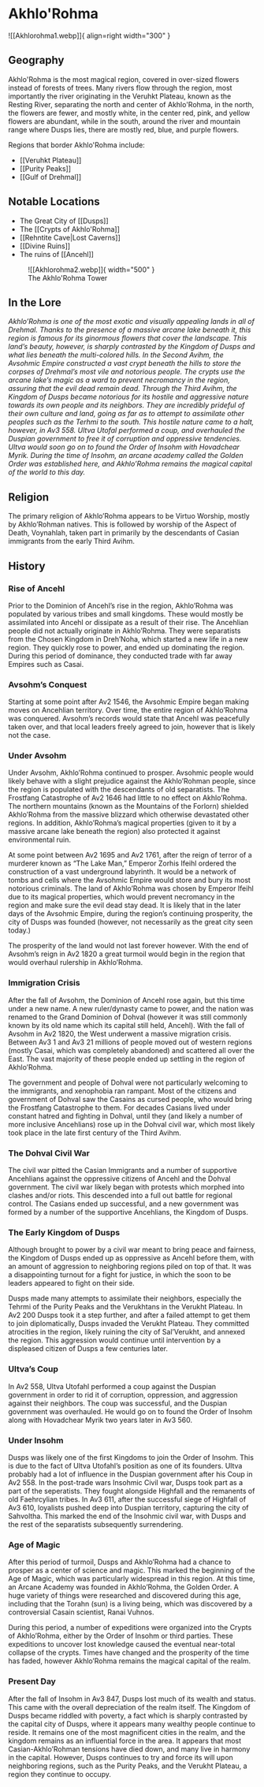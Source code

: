 # Akhlo'Rohma

![[Akhlorohma1.webp]]{ align=right width="300" }

## Geography

Akhlo'Rohma is the most magical region, covered in over-sized flowers instead of forests of trees. Many rivers flow through the region, most importantly the river originating in the Veruhkt Plateau, known as the Resting River, separating the north and center of Akhlo'Rohma, in the north, the flowers are fewer, and mostly white, in the center red, pink, and yellow flowers are abundant, while in the south, around the river and mountain range where Dusps lies, there are mostly red, blue, and purple flowers.

Regions that border Akhlo'Rohma include:

- [[Veruhkt Plateau]]
- [[Purity Peaks]]
- [[Gulf of Drehmal]]

## Notable Locations

- The Great City of [[Dusps]]
- The [[Crypts of Akhlo'Rohma]]
- [[Rehntite Cave|Lost Caverns]]
- [[Divine Ruins]]
- The ruins of [[Ancehl]]

<figure markdown>
  ![[Akhlorohma2.webp]]{ width="500" }
  <figcaption>The Akhlo'Rohma Tower</figcaption>
</figure>


## In the Lore 

*Akhlo’Rohma is one of the most exotic and visually appealing lands in all of Drehmal. Thanks to the presence of a massive arcane lake beneath it, this region is famous for its ginormous flowers that cover the landscape. This land’s beauty, however, is sharply contrasted by the Kingdom of Dusps and what lies beneath the multi-colored hills. In the Second Avihm, the Avsohmic Empire constructed a vast crypt beneath the hills to store the corpses of Drehmal’s most vile and notorious people. The crypts use the arcane lake’s magic as a ward to prevent necromancy in the region, assuring that the evil dead remain dead. Through the Third Avihm, the Kingdom of Dusps became notorious for its hostile and aggressive nature towards its own people and its neighbors. They are incredibly prideful of their own culture and land, going as far as to attempt to assimilate other peoples such as the Terhmi to the south. This hostile nature came to a halt, however, in Av3 558. Ultva Utofal performed a coup, and overhauled the Duspian government to free it of corruption and oppressive tendencies. Ultva would soon go on to found the Order of Insohm with Hovadchear Myrik. During the time of Insohm, an arcane academy called the Golden Order was established here, and Akhlo’Rohma remains the magical capital of the world to this day.*

## Religion

The primary religion of Akhlo’Rohma appears to be Virtuo Worship, mostly by Akhlo’Rohman natives. This is followed by worship of the Aspect of Death, Voynahlah, taken part in primarily by the descendants of Casian immigrants from the early Third Avihm.

## History

### Rise of Ancehl

Prior to the Dominion of Ancehl’s rise in the region, Akhlo’Rohma was populated by various tribes and small kingdoms. These would mostly be assimilated into Ancehl or dissipate as a result of their rise. The Ancehlian people did not actually originate in Akhlo’Rohma. They were separatists from the Chosen Kingdom in Dreh’Noha, which started a new life in a new region. They quickly rose to power, and ended up dominating the region. During this period of dominance, they conducted trade with far away Empires such as Casai.

### Avsohm’s Conquest

Starting at some point after Av2 1546, the Avsohmic Empire began making moves on Ancehlian territory. Over time, the entire region of Akhlo’Rohma was conquered. Avsohm’s records would state that Ancehl was peacefully taken over, and that local leaders freely agreed to join, however that is likely not the case.

### Under Avsohm

Under Avsohm, Akhlo’Rohma continued to prosper. Avsohmic people would likely behave with a slight prejudice against the Akhlo’Rohman people, since the region is populated with the descendants of old separatists. The Frostfang Catastrophe of Av2 1646 had little to no effect on Akhlo’Rohma. The northern mountains (known as the Mountains of the Forlorn) shielded Akhlo’Rohma from the massive blizzard which otherwise devastated other regions. In addition, Akhlo’Rohma’s magical properties (given to it by a massive arcane lake beneath the region) also protected it against environmental ruin.

At some point between Av2 1695 and Av2 1761, after the reign of terror of a murderer known as “The Lake Man,” Emperor Zorhis Ifeihl ordered the construction of a vast underground labyrinth. It would be a network of tombs and cells where the Avsohmic Empire would store and bury its most notorious criminals. The land of Akhlo’Rohma was chosen by Emperor Ifeihl due to its magical properties, which would prevent necromancy in the region and make sure the evil dead stay dead. It is likely that in the later days of the Avsohmic Empire, during the region’s continuing prosperity, the city of Dusps was founded (however, not necessarily as the great city seen today.)

The prosperity of the land would not last forever however. With the end of Avsohm’s reign in Av2 1820 a great turmoil would begin in the region that would overhaul rulership in Akhlo’Rohma.

### Immigration Crisis

After the fall of Avsohm, the Dominion of Ancehl rose again, but this time under a new name. A new ruler/dynasty came to power, and the nation was renamed to the Grand Dominion of Dohval (however it was still commonly known by its old name which its capital still held, Ancehl). With the fall of Avsohm in Av2 1820, the West underwent a massive migration crisis. Between Av3 1 and Av3 21 millions of people moved out of western regions (mostly Casai, which was completely abandoned) and scattered all over the East. The vast majority of these people ended up settling in the region of Akhlo’Rohma.

The government and people of Dohval were not particularly welcoming to the immigrants, and xenophobia ran rampant. Most of the citizens and government of Dohval saw the Casains as cursed people, who would bring the Frostfang Catastrophe to them. For decades Casians lived under constant hatred and fighting in Dohval, until they (and likely a number of more inclusive Ancehlians) rose up in the Dohval civil war, which most likely took place in the late first century of the Third Avihm.

### The Dohval Civil War

The civil war pitted the Casian Immigrants and a number of supportive Ancehlians against the oppressive citizens of Ancehl and the Dohval government. The civil war likely began with protests which morphed into clashes and/or riots. This descended into a full out battle for regional control. The Casians ended up successful, and a new government was formed by a number of the supportive Ancehlians, the Kingdom of Dusps.

### The Early Kingdom of Dusps

Although brought to power by a civil war meant to bring peace and fairness, the Kingdom of Dusps ended up as oppressive as Ancehl before them, with an amount of aggression to neighboring regions piled on top of that. It was a disappointing turnout for a fight for justice, in which the soon to be leaders appeared to fight on their side.

Dusps made many attempts to assimilate their neighbors, especially the Tehrmi of the Purity Peaks and the Verukhtans in the Verukht Plateau. In Av2 200 Dusps took it a step further, and after a failed attempt to get them to join diplomatically, Dusps invaded the Verukht Plateau. They committed atrocities in the region, likely ruining the city of Sal’Verukht, and annexed the region. This aggression would continue until intervention by a displeased citizen of Dusps a few centuries later.

### Ultva’s Coup

In Av2 558, Ultva Utofahl performed a coup against the Duspian government in order to rid it of corruption, oppression, and aggression against their neighbors. The coup was successful, and the Duspian government was overhauled. He would go on to found the Order of Insohm along with Hovadchear Myrik two years later in Av3 560.

### Under Insohm

Dusps was likely one of the first Kingdoms to join the Order of Insohm. This is due to the fact of Ultva Utofahl’s position as one of its founders. Ultva probably had a lot of influence in the Duspian government after his Coup in Av2 558. In the post-trade wars Insohmic Civil war, Dusps took part as a part of the seperatists. They fought alongside Highfall and the remanents of old Faehrcylian tribes. In Av3 611, after the successful siege of Highfall of Av3 610, loyalists pushed deep into Duspian territory, capturing the city of Sahvoltha. This marked the end of the Insohmic civil war, with Dusps and the rest of the separatists subsequently surrendering.

### Age of Magic

After this period of turmoil, Dusps and Akhlo’Rohma had a chance to prosper as a center of science and magic. This marked the beginning of the Age of Magic, which was particularly widespread in this region. At this time, an Arcane Academy was founded in Akhlo’Rohma, the Golden Order. A huge variety of things were researched and discovered during this age, including that the Torahn (sun) is a living being, which was discovered by a controversial Casain scientist, Ranai Vuhnos.

During this period, a number of expeditions were organized into the Crypts of Akhlo’Rohma, either by the Order of Insohm or third parties. These expeditions to uncover lost knowledge caused the eventual near-total collapse of the crypts. Times have changed and the prosperity of the time has faded, however Akhlo’Rohma remains the magical capital of the realm. 

### Present Day

After the fall of Insohm in Av3 847, Dusps lost much of its wealth and status. This came with the overall depreciation of the realm itself. The Kingdom of Dusps became riddled with poverty, a fact which is sharply contrasted by the capital city of Dusps, where it appears many wealthy people continue to reside. It remains one of the most magnificent cities in the realm, and the kingdom remains as an influential force in the area. It appears that most Casian-Akhlo’Rohman tensions have died down, and many live in harmony in the capital. However, Dusps continues to try and force its will upon neighboring regions, such as the Purity Peaks, and the Verukht Plateau, a region they continue to occupy.

